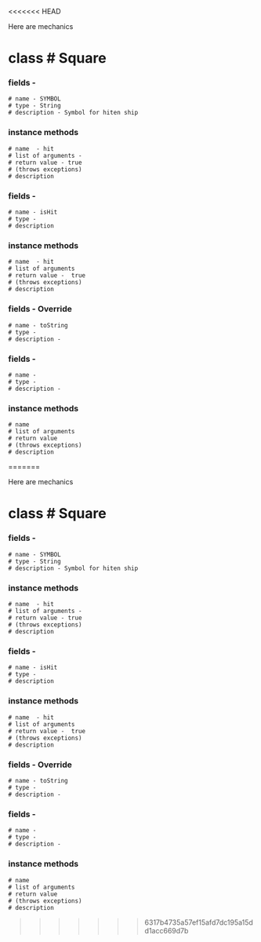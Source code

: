 <<<<<<< HEAD

Here are mechanics


# class   #  Square

### fields -
    # name - SYMBOL
    # type - String
    # description - Symbol for hiten ship
### instance methods  
    # name  - hit
    # list of arguments - 
    # return value - true
    # (throws exceptions)  
    # description  

### fields -
    # name - isHit
    # type - 
    # description 

### instance methods  
    # name  - hit
    # list of arguments   
    # return value -  true
    # (throws exceptions)  
    # description  

### fields - Override
    # name - toString
    # type - 
    # description - 

### fields -
    # name - 
    # type - 
    # description - 
    
### instance methods  
    # name  
    # list of arguments   
    # return value   
    # (throws exceptions)  
    # description  
=======

Here are mechanics


# class   #  Square

### fields -
    # name - SYMBOL
    # type - String
    # description - Symbol for hiten ship
### instance methods  
    # name  - hit
    # list of arguments - 
    # return value - true
    # (throws exceptions)  
    # description  

### fields -
    # name - isHit
    # type - 
    # description 

### instance methods  
    # name  - hit
    # list of arguments   
    # return value -  true
    # (throws exceptions)  
    # description  

### fields - Override
    # name - toString
    # type - 
    # description - 

### fields -
    # name - 
    # type - 
    # description - 
    
### instance methods  
    # name  
    # list of arguments   
    # return value   
    # (throws exceptions)  
    # description  
>>>>>>> 6317b4735a57ef15afd7dc195a15dd1acc669d7b
